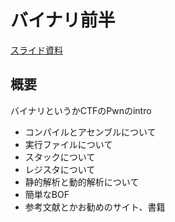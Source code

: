 # バイナリ前半

[スライド資料](../pdf/intro_binary1.pdf)

## 概要
バイナリというかCTFのPwnのintro

- コンパイルとアセンブルについて
- 実行ファイルについて
- スタックについて
- レジスタについて
- 静的解析と動的解析について
- 簡単なBOF
- 参考文献とかお勧めのサイト、書籍